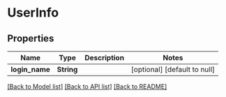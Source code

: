 # UserInfo

## Properties

| Name           | Type       | Description | Notes                        |
| -------------- | ---------- | ----------- | ---------------------------- |
| **login_name** | **String** |             | [optional] [default to null] |

[[Back to Model list]](../README.md#documentation-for-models) [[Back to API list]](../README.md#documentation-for-api-endpoints) [[Back to README]](../README.md)
